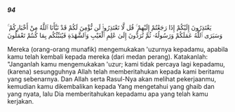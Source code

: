 ##### 94

<span class="ayah">يَعْتَذِرُونَ إِلَيْكُمْ إِذَا رَجَعْتُمْ إِلَيْهِمْ ۚ قُل لَّا تَعْتَذِرُوا۟ لَن نُّؤْمِنَ لَكُمْ قَدْ نَبَّأَنَا ٱللَّهُ مِنْ أَخْبَارِكُمْ ۚ وَسَيَرَى ٱللَّهُ عَمَلَكُمْ وَرَسُولُهُۥ ثُمَّ تُرَدُّونَ إِلَىٰ عَٰلِمِ ٱلْغَيْبِ وَٱلشَّهَٰدَةِ فَيُنَبِّئُكُم بِمَا كُنتُمْ تَعْمَلُونَ</span>

<span class="ayah_translation">Mereka (orang-orang munafik) mengemukakan 'uzurnya kepadamu, apabila kamu telah kembali kepada mereka (dari medan perang). Katakanlah: "Janganlah kamu mengemukakan 'uzur; kami tidak percaya lagi kepadamu, (karena) sesungguhnya Allah telah memberitahukan kepada kami beritamu yang sebenarnya. Dan Allah serta Rasul-Nya akan melihat pekerjaanmu, kemudian kamu dikembalikan kepada Yang mengetahui yang ghaib dan yang nyata, lalu Dia memberitahukan kepadamu apa yang telah kamu kerjakan.</span>
